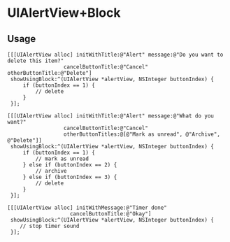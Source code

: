 # UIAlertView+Block

## Usage

    [[[UIAlertView alloc] initWithTitle:@"Alert" message:@"Do you want to delete this item?"
                      cancelButtonTitle:@"Cancel" otherButtonTitle:@"Delete"]
     showUsingBlock:^(UIAlertView *alertView, NSInteger buttonIndex) {
         if (buttonIndex == 1) {
             // delete
         }
     }];

    [[[UIAlertView alloc] initWithTitle:@"Alert" message:@"What do you want?"
                      cancelButtonTitle:@"Cancel"
                      otherButtonTitles:@[@"Mark as unread", @"Archive", @"Delete"]]
     showUsingBlock:^(UIAlertView *alertView, NSInteger buttonIndex) {
         if (buttonIndex == 1) {
             // mark as unread
         } else if (buttonIndex == 2) {
             // archive
         } else if (buttonIndex == 3) {
             // delete
         }
     }];

    [[[UIAlertView alloc] initWithMessage:@"Timer done"
                        cancelButtonTitle:@"Okay"]
     showUsingBlock:^(UIAlertView *alertView, NSInteger buttonIndex) {
        // stop timer sound
     }];
